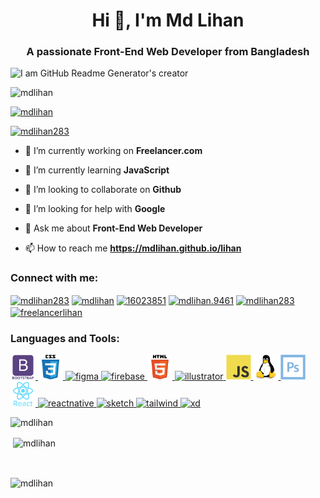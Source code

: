 <h1 align="center">Hi 👋, I'm Md Lihan</h1>
<h3 align="center">A passionate Front-End Web Developer from Bangladesh</h3>

![I am GitHub Readme Generator's creator](https://scontent.fdac24-1.fna.fbcdn.net/v/t39.30808-1/c277.52.526.526a/s160x160/244846315_414117060429768_5274818450790677087_n.jpg?_nc_cat=107&ccb=1-5&_nc_sid=7206a8&_nc_eui2=AeHYgdsULuC2963KPTO73wxblVYjwcEELN2VViPBwQQs3RnmyGxdRfX8eJKhKwNaVncu8otmMEYo6RNVQpx7SsnN&_nc_ohc=8wYthJ5XCbgAX9w7MaU&_nc_ht=scontent.fdac24-1.fna&oh=e49d5e54f6cc9f6f17c73ddea4268b5b&oe=61A97336)

<p align="left"> <img src="https://komarev.com/ghpvc/?username=mdlihan&label=Profile%20views&color=0e75b6&style=flat" alt="mdlihan" /> </p>

<p align="left"> <a href="https://github.com/ryo-ma/github-profile-trophy"><img src="https://github-profile-trophy.vercel.app/?username=mdlihan" alt="mdlihan" /></a> </p>

<p align="left"> <a href="https://twitter.com/mdlihan283" target="blank"><img src="https://img.shields.io/twitter/follow/mdlihan283?logo=twitter&style=for-the-badge" alt="mdlihan283" /></a> </p>

- 🔭 I’m currently working on **Freelancer.com**

- 🌱 I’m currently learning **JavaScript**

- 👯 I’m looking to collaborate on **Github**

- 🤝 I’m looking for help with **Google**

- 💬 Ask me about **Front-End Web Developer**

- 📫 How to reach me **https://mdlihan.github.io/lihan**

<h3 align="left">Connect with me:</h3>
<p align="left">
<a href="https://twitter.com/mdlihan283" target="blank"><img align="center" src="https://raw.githubusercontent.com/rahuldkjain/github-profile-readme-generator/master/src/images/icons/Social/twitter.svg" alt="mdlihan283" height="30" width="40" /></a>
<a href="https://linkedin.com/in/mdlihan" target="blank"><img align="center" src="https://raw.githubusercontent.com/rahuldkjain/github-profile-readme-generator/master/src/images/icons/Social/linked-in-alt.svg" alt="mdlihan" height="30" width="40" /></a>
<a href="https://stackoverflow.com/users/16023851" target="blank"><img align="center" src="https://raw.githubusercontent.com/rahuldkjain/github-profile-readme-generator/master/src/images/icons/Social/stack-overflow.svg" alt="16023851" height="30" width="40" /></a>
<a href="https://fb.com/mdlihan.9461" target="blank"><img align="center" src="https://raw.githubusercontent.com/rahuldkjain/github-profile-readme-generator/master/src/images/icons/Social/facebook.svg" alt="mdlihan.9461" height="30" width="40" /></a>
<a href="https://instagram.com/mdlihan283" target="blank"><img align="center" src="https://raw.githubusercontent.com/rahuldkjain/github-profile-readme-generator/master/src/images/icons/Social/instagram.svg" alt="mdlihan283" height="30" width="40" /></a>
<a href="https://dribbble.com/freelancerlihan" target="blank"><img align="center" src="https://raw.githubusercontent.com/rahuldkjain/github-profile-readme-generator/master/src/images/icons/Social/dribbble.svg" alt="freelancerlihan" height="30" width="40" /></a>
</p>

<h3 align="left">Languages and Tools:</h3>
<p align="left"> <a href="https://getbootstrap.com" target="_blank" rel="noreferrer"> <img src="https://raw.githubusercontent.com/devicons/devicon/master/icons/bootstrap/bootstrap-plain-wordmark.svg" alt="bootstrap" width="40" height="40"/> </a> <a href="https://www.w3schools.com/css/" target="_blank" rel="noreferrer"> <img src="https://raw.githubusercontent.com/devicons/devicon/master/icons/css3/css3-original-wordmark.svg" alt="css3" width="40" height="40"/> </a> <a href="https://www.figma.com/" target="_blank" rel="noreferrer"> <img src="https://www.vectorlogo.zone/logos/figma/figma-icon.svg" alt="figma" width="40" height="40"/> </a> <a href="https://firebase.google.com/" target="_blank" rel="noreferrer"> <img src="https://www.vectorlogo.zone/logos/firebase/firebase-icon.svg" alt="firebase" width="40" height="40"/> </a> <a href="https://www.w3.org/html/" target="_blank" rel="noreferrer"> <img src="https://raw.githubusercontent.com/devicons/devicon/master/icons/html5/html5-original-wordmark.svg" alt="html5" width="40" height="40"/> </a> <a href="https://www.adobe.com/in/products/illustrator.html" target="_blank" rel="noreferrer"> <img src="https://www.vectorlogo.zone/logos/adobe_illustrator/adobe_illustrator-icon.svg" alt="illustrator" width="40" height="40"/> </a> <a href="https://developer.mozilla.org/en-US/docs/Web/JavaScript" target="_blank" rel="noreferrer"> <img src="https://raw.githubusercontent.com/devicons/devicon/master/icons/javascript/javascript-original.svg" alt="javascript" width="40" height="40"/> </a> <a href="https://www.linux.org/" target="_blank" rel="noreferrer"> <img src="https://raw.githubusercontent.com/devicons/devicon/master/icons/linux/linux-original.svg" alt="linux" width="40" height="40"/> </a> <a href="https://www.photoshop.com/en" target="_blank" rel="noreferrer"> <img src="https://raw.githubusercontent.com/devicons/devicon/master/icons/photoshop/photoshop-line.svg" alt="photoshop" width="40" height="40"/> </a> <a href="https://reactjs.org/" target="_blank" rel="noreferrer"> <img src="https://raw.githubusercontent.com/devicons/devicon/master/icons/react/react-original-wordmark.svg" alt="react" width="40" height="40"/> </a> <a href="https://reactnative.dev/" target="_blank" rel="noreferrer"> <img src="https://reactnative.dev/img/header_logo.svg" alt="reactnative" width="40" height="40"/> </a> <a href="https://www.sketch.com/" target="_blank" rel="noreferrer"> <img src="https://www.vectorlogo.zone/logos/sketchapp/sketchapp-icon.svg" alt="sketch" width="40" height="40"/> </a> <a href="https://tailwindcss.com/" target="_blank" rel="noreferrer"> <img src="https://www.vectorlogo.zone/logos/tailwindcss/tailwindcss-icon.svg" alt="tailwind" width="40" height="40"/> </a> <a href="https://www.adobe.com/products/xd.html" target="_blank" rel="noreferrer"> <img src="https://cdn.worldvectorlogo.com/logos/adobe-xd.svg" alt="xd" width="40" height="40"/> </a> </p>

<p><img align="left" src="https://github-readme-stats.vercel.app/api/top-langs?username=mdlihan&show_icons=true&locale=en&layout=compact" alt="mdlihan" /></p><br/>

<p>&nbsp;<img align="center" src="https://github-readme-stats.vercel.app/api?username=mdlihan&show_icons=true&locale=en" alt="mdlihan" /></p><br/>

<p><img align="center" src="https://github-readme-streak-stats.herokuapp.com/?user=mdlihan&" alt="mdlihan" /></p><br/>





